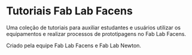 # Tutoriais Fab Lab Facens

Uma coleção de tutoriais para auxiliar estudantes e usuários utilizar os equipamentos e realizar processos de prototipagens no Fab Lab Facens.

Criado pela equipe Fab Lab Facens e Fab Lab Newton.

